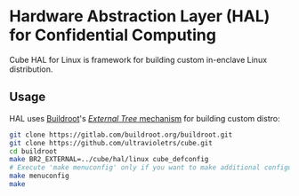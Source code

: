 # Hardware Abstraction Layer (HAL) for Confidential Computing

Cube HAL for Linux is framework for building custom in-enclave Linux distribution.

## Usage

HAL uses [Buildroot](https://buildroot.org/)'s [_External Tree_ mechanism](https://buildroot.org/downloads/manual/manual.html#outside-br-custom) for building custom distro:

```bash
git clone https://gitlab.com/buildroot.org/buildroot.git
git clone https://github.com/ultravioletrs/cube.git
cd buildroot
make BR2_EXTERNAL=../cube/hal/linux cube_defconfig
# Execute 'make menuconfig' only if you want to make additional configuration changes to Buildroot.
make menuconfig
make
```
